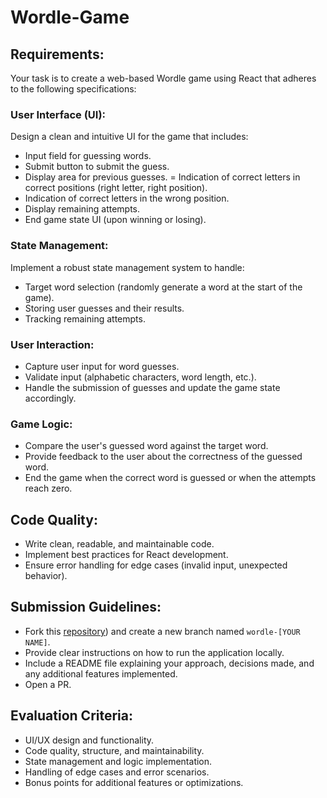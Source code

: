# Wordle-Game
## Requirements:
Your task is to create a web-based Wordle game using React that adheres to the following specifications:

### User Interface (UI):

Design a clean and intuitive UI for the game that includes:

- Input field for guessing words.
- Submit button to submit the guess.
- Display area for previous guesses.
= Indication of correct letters in correct positions (right letter, right position).
- Indication of correct letters in the wrong position.
- Display remaining attempts.
- End game state UI (upon winning or losing).

### State Management:

Implement a robust state management system to handle:

- Target word selection (randomly generate a word at the start of the game).
- Storing user guesses and their results.
- Tracking remaining attempts.

### User Interaction:

- Capture user input for word guesses.
- Validate input (alphabetic characters, word length, etc.).
- Handle the submission of guesses and update the game state accordingly.


### Game Logic:

- Compare the user's guessed word against the target word.
- Provide feedback to the user about the correctness of the guessed word.
- End the game when the correct word is guessed or when the attempts reach zero.

## Code Quality:

- Write clean, readable, and maintainable code.
- Implement best practices for React development.
- Ensure error handling for edge cases (invalid input, unexpected behavior).

## Submission Guidelines:

- Fork this [repository](https://github.com/lahbibsemlali/Wordle-Game.git)) and create a new branch named `wordle-[YOUR NAME]`.
- Provide clear instructions on how to run the application locally.
- Include a README file explaining your approach, decisions made, and any additional features implemented.
- Open a PR.

## Evaluation Criteria:

- UI/UX design and functionality.
- Code quality, structure, and maintainability.
- State management and logic implementation.
- Handling of edge cases and error scenarios.
- Bonus points for additional features or optimizations.
